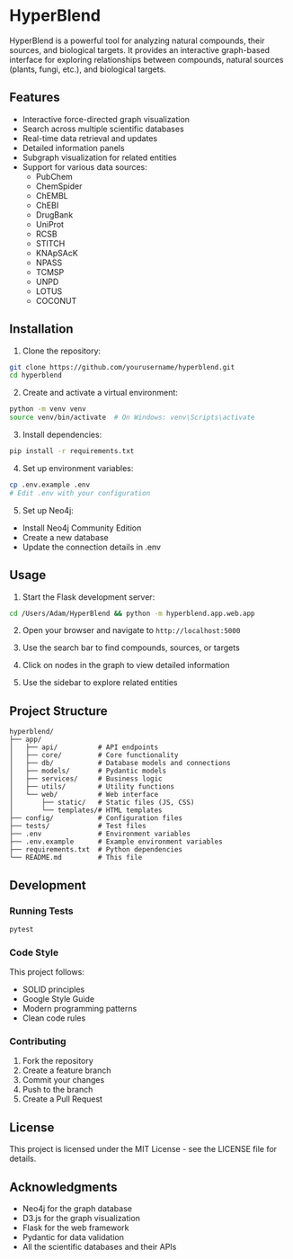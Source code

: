 # HyperBlend

HyperBlend is a powerful tool for analyzing natural compounds, their sources, and biological targets. It provides an interactive graph-based interface for exploring relationships between compounds, natural sources (plants, fungi, etc.), and biological targets.

## Features

- Interactive force-directed graph visualization
- Search across multiple scientific databases
- Real-time data retrieval and updates
- Detailed information panels
- Subgraph visualization for related entities
- Support for various data sources:
  - PubChem
  - ChemSpider
  - ChEMBL
  - ChEBI
  - DrugBank
  - UniProt
  - RCSB
  - STITCH
  - KNApSAcK
  - NPASS
  - TCMSP
  - UNPD
  - LOTUS
  - COCONUT

## Installation

1. Clone the repository:

```bash
git clone https://github.com/yourusername/hyperblend.git
cd hyperblend
```

2. Create and activate a virtual environment:

```bash
python -m venv venv
source venv/bin/activate  # On Windows: venv\Scripts\activate
```

3. Install dependencies:

```bash
pip install -r requirements.txt
```

4. Set up environment variables:

```bash
cp .env.example .env
# Edit .env with your configuration
```

5. Set up Neo4j:

- Install Neo4j Community Edition
- Create a new database
- Update the connection details in .env

## Usage

1. Start the Flask development server:

```bash
cd /Users/Adam/HyperBlend && python -m hyperblend.app.web.app
```

2. Open your browser and navigate to `http://localhost:5000`

3. Use the search bar to find compounds, sources, or targets

4. Click on nodes in the graph to view detailed information

5. Use the sidebar to explore related entities

## Project Structure

```
hyperblend/
├── app/
│   ├── api/          # API endpoints
│   ├── core/         # Core functionality
│   ├── db/           # Database models and connections
│   ├── models/       # Pydantic models
│   ├── services/     # Business logic
│   ├── utils/        # Utility functions
│   └── web/          # Web interface
│       ├── static/   # Static files (JS, CSS)
│       └── templates/# HTML templates
├── config/           # Configuration files
├── tests/            # Test files
├── .env              # Environment variables
├── .env.example      # Example environment variables
├── requirements.txt  # Python dependencies
└── README.md         # This file
```

## Development

### Running Tests

```bash
pytest
```

### Code Style

This project follows:

- SOLID principles
- Google Style Guide
- Modern programming patterns
- Clean code rules

### Contributing

1. Fork the repository
2. Create a feature branch
3. Commit your changes
4. Push to the branch
5. Create a Pull Request

## License

This project is licensed under the MIT License - see the LICENSE file for details.

## Acknowledgments

- Neo4j for the graph database
- D3.js for the graph visualization
- Flask for the web framework
- Pydantic for data validation
- All the scientific databases and their APIs

